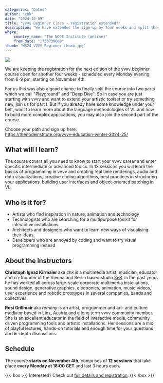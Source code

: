 ```yaml
---
categories: "Dates"
author: "chk"
date: "2024-10-09"
title: "vvvv Beginner Class - registration extended!"
description: "We have extended the sign-up by four weeks and split the course in two parts."
where: 
    country_name: "The NODE Institute (online)"
    from_date: "1730739600"
thumb: "WS24_VVVV_Beginner-thumb.jpg"
---
```


![](WS24_VVVV_Beginner.jpg) 

We are keeping the registration for the next edition of the vvvv beginner course open for another four weeks - scheduled every Monday evening from 6-9 pm, starting on November 4th. 

For us this was also a good chance to finally split the course into two parts which we call "Playground" and "Deep Dive". So in case you are just starting with vvvv and want to extend your artistic toolset or try something new, join us for part I. But if you already have some knowledge under your belt, want to learn more about the language methodologies of VL and how to build more complex applications, you may also join the second part of the course.

Choose your path and sign up here:<br />
https://thenodeinstitute.org/vvvv-education-winter-2024-25/

## What will I learn?

The course covers all you need to know to start your vvvv career and enter specific intermediate or advanced topics. In 12 sessions you will learn the basics of programming in vvvv and creating real time renderings, audio and data visualizations, creative coding algorithms, best practices in structuring your applications, building user interfaces and object-oriented patching in VL.

## Who is it for?

- Artists who find inspiration in nature, animation and technology
- Technologists who are searching for a multipurpose toolkit for interactive installations
- Architects and designers who want to learn new ways of visualising their ideas
- Developers who are annoyed by coding and want to try visual programming instead

## About the Instructors

**Christoph Ignaz Kirmaier** aka *chk* is a multimedia artist, musician, educator and co-founder of the Vienna and Berlin based studio [3e8](https://www.3e8.studio/). In the past years he has worked all across large-scale corporate multimedia installations, sound design, generative graphics, electronics, animation, music videos, user experience and robotic prototypes in several companies, bands and collectives.

**Rosi Grillmair** aka *remony* is an artist, programmer and art- and culture mediator based in Linz, Austria and a long term vvvv community member. She is an excellent educator in the field of interactive media, community driven programming tools and artistic installations. Her sessions are a mix of playful lectures, hands-on tutorials and enough time for your questions and in-depth discussions.

## Schedule

The course **starts on November 4th**, comprises of **12 sessions** that take place **every Monday at 18:00 CET** and last 3 hours each. 

{{< box >}}
Interested? Check out [full details and registration](https://thenodeinstitute.org/vvvv-education-winter-2024-25/).
{{< /box >}}
